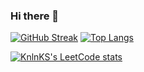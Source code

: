 ### Hi there 👋
[![GitHub Streak](https://github-readme-streak-stats.herokuapp.com/?user=depozitS)](https://git.io/streak-stats)
[![Top Langs](https://github-readme-stats.vercel.app/api/top-langs/?username=depozitS&layout=compact)](https://github.com/anuraghazra/github-readme-stats)

[![KnlnKS's LeetCode stats](https://leetcode-stats-six.vercel.app/api?username=depozitS&theme=dark)](https://github.com/KnlnKS/leetcode-stats)
<!--
**depozitS/depozitS** is a ✨ _special_ ✨ repository because its `README.md` (this file) appears on your GitHub profile.

Here are some ideas to get you started:

- 🔭 I’m currently working on ...
- 🌱 I’m currently learning ...
- 👯 I’m looking to collaborate on ...
- 🤔 I’m looking for help with ...
- 💬 Ask me about ...
- 📫 How to reach me: ...
- 😄 Pronouns: ...
- ⚡ Fun fact: ...
-->
